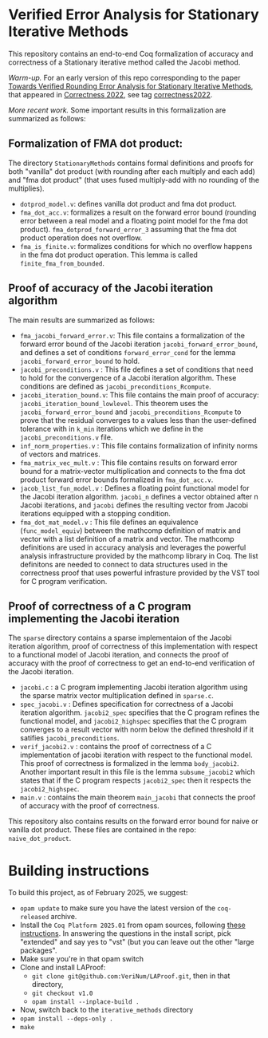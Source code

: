 # Verified Error Analysis for Stationary Iterative Methods

This repository contains an end-to-end Coq formalization of accuracy and correctness of a Stationary iterative method called the Jacobi method.

*Warm-up.*
For an early version of this repo corresponding to the paper [Towards Verified Rounding Error Analysis for Stationary Iterative Methods](http://www-personal.umich.edu/~jeannin/papers/kellison2022towards.pdf), that appeared in [Correctness 2022](https://correctness-workshop.github.io/2022/), see tag [correctness2022](https://github.com/VeriNum/iterative_methods/releases/tag/correctness2022).

*More recent work.* Some important results in this formalization are summarized as follows:

## Formalization of FMA dot product:
The directory `StationaryMethods` contains formal definitions and proofs for both "vanilla" dot product (with rounding after each multiply and each add) and 
"fma dot product" (that uses fused multiply-add with no rounding of the multiplies).

- `dotprod_model.v`: defines vanilla dot product and fma dot product.
- `fma_dot_acc.v`: formalizes a result on the forward error bound (rounding error between a real model and a floating point model for the fma dot product).
`fma_dotprod_forward_error_3` assuming that the fma dot product operation does not overflow.
- `fma_is_finite.v`: formalizes conditions for which no overflow happens in the fma dot product operation. This lemma is called `finite_fma_from_bounded`.

## Proof of accuracy of the Jacobi iteration algorithm
The main results are summarized as follows:
- `fma_jacobi_forward_error.v`: This file contains a formalization of the forward error bound of the Jacobi iteration `jacobi_forward_error_bound`, and defines a set of
conditions `forward_error_cond` for the lemma `jacobi_forward_error_bound` to hold.
- `jacobi_preconditions.v` : This file defines a set of conditions that need to hold for the convergence of a Jacobi iteration algorithm. These conditions are defined as
`jacobi_preconditions_Rcompute`. 
- `jacobi_iteration_bound.v`: This file contains the main proof of accuracy: `jacobi_iteration_bound_lowlevel`. This theorem uses the `jacobi_forward_error_bound` and `jacobi_preconditions_Rcompute` to prove that the residual converges to a values less than the user-defined tolerance with in `k_min` iterations which we define in the `jacobi_preconditions.v` file.
- `inf_norm_properties.v` : This file contains formalization of infinity norms of vectors and matrices.
- `fma_matrix_vec_mult.v` : This file contains results on forward error bound for a matrix-vector multiplication and connects to the fma dot product forward error bounds formalized in `fma_dot_acc.v`.
- `jacob_list_fun_model.v` : Defines a floating point functional model for the Jacobi iteration algorithm. `jacobi_n` defines a vector obtained after n Jacobi iterations, and `jacobi` defines the resulting vector from Jacobi iterations equipped with a stopping condition.
- `fma_dot_mat_model.v` : This file defines an equivalence (`func_model_equiv`) between the mathcomp definition of matrix and vector with a list definition of a matrix and vector. The mathcomp definitions are used in accuracy analysis and leverages the powerful analysis infrastructure provided by the mathcomp library in Coq. The list
definitons are needed to connect to data structures used in the correctness proof that uses powerful infrasture provided by the VST tool for C program verification.


## Proof of correctness of a C program implementing the Jacobi iteration
The `sparse` directory contains a sparse implementaion of the Jacobi iteration algorithm, proof of correctness of this implementation with respect to a functional model 
of Jacobi iteration, and connects the proof of accuracy with the proof of correctness to get an end-to-end verification of the Jacobi iteration.

- `jacobi.c` : a C program implementing Jacobi iteration algorithm using the sparse matrix vector multiplication defined in `sparse.c`.
- `spec_jacobi.v` : Defines specification for correctness of a Jacobi iteration algorithm. `jacobi2_spec` specifies that the C program refines the functional model, and 
`jacobi2_highspec` specifies that the C program converges to a result vector with norm below the defined threshold if it satifies `jacobi_preconditions`.
- `verif_jacobi2.v` : contains the proof of correctness of a C implementation of jacobi iteration with respect to the functional model. This proof of correctness is
formalized in the lemma `body_jacobi2`. Another important result in this file is the lemma `subsume_jacobi2` which states that if the C program respects `jacobi2_spec` then it respects the `jacobi2_highspec`.
- `main.v` : contains the main theorem `main_jacobi` that connects the proof of accuracy with the proof of correctness.

This repository also contains results on the forward error bound for naive or vanilla dot product. These files are contained in the repo: `naive_dot_product`.

# Building instructions
To build this project, as of February 2025, we suggest:
- `opam update` to make sure you have the latest version of the `coq-released` archive.
- Install the `Coq Platform 2025.01` from opam sources, following [these instructions](https://github.com/coq/platform?tab=readme-ov-file#installation).
   In answering the questions in the install script, pick "extended" and say yes to "vst" (but you can leave out the other "large packages".
- Make sure you're in that opam switch
- Clone and install LAProof:
  - `git clone git@github.com:VeriNum/LAProof.git`, then in that directory,
  - `git checkout v1.0`
  - `opam install --inplace-build .`
- Now, switch back to the `iterative_methods` directory
- `opam install --deps-only .`
- `make`
```


